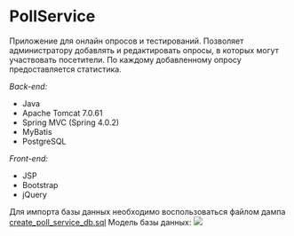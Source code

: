 # PollService
Приложение для онлайн опросов и тестирований.
Позволяет администратору добавлять и редактировать опросы, в которых могут участвовать посетители. По каждому добавленному опросу предоставляется статистика.

<i>Back-end:</i>
- Java
- Apache Tomcat 7.0.61
- Spring MVC (Spring 4.0.2)
- MyBatis
- PostgreSQL

<i>Front-end:</i>
- JSP
- Bootstrap
- jQuery

Для импорта базы данных необходимо воспользоваться файлом дампа <a href="https://github.com/i-madness/PollService/blob/master/create_poll_service_db.sql">create_poll_service_db.sql</a>
Модель базы данных:
<img src="http://i.imgur.com/vi4qrzG.png">

<!-- <h4>Интерфейс приложения</h4> (кликабельно)
<table>
  <tr>
    <td>Главная страница</td>
    <td><a target="_blank" href="http://imgur.com/yZ9qa1I"><img src="http://i.imgur.com/yZ9qa1Im.png" title="source: imgur.com" /></a></td>
  </tr>
  <tr>
    <td>Прохождение опроса</td>
    <td><a target="_blank" href="http://imgur.com/0La77YT"><img src="http://i.imgur.com/0La77YTm.png" title="source: imgur.com" /></a></td>
  </tr>
    <tr>
    <td>Управление опросами</td>
    <td><a target="_blank" href="http://imgur.com/4Gkr4pa"><img src="http://i.imgur.com/4Gkr4pam.png" title="source: imgur.com" /></a></td>
  </tr>
  <tr>
    <td>Статистика по опросам</td>
    <td><a target="_blank" href="http://imgur.com/LbiFgmQ"><img src="http://i.imgur.com/LbiFgmQm.png" title="source: imgur.com" /></a></td>
  </tr>
</table>
-->